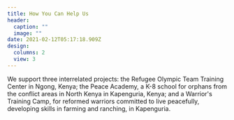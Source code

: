 ```yaml
---
title: How You Can Help Us
header:
  caption: ""
  image: ""
date: 2021-02-12T05:17:18.909Z
design:
  columns: 2
  view: 3
---
```

We support three interrelated projects: the Refugee Olympic Team Training Center in Ngong, Kenya; the Peace Academy, a K-8 school for orphans from the conflict areas in North Kenya in Kapenguria, Kenya; and a Warrior's Training Camp, for reformed warriors committed to live peacefully, developing skills in farming and ranching, in Kapenguria.
